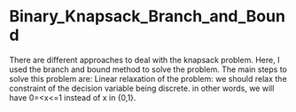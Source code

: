 # Binary_Knapsack_Branch_and_Bound
There are different approaches to deal with the knapsack problem. Here, I used the branch and bound method to solve the problem.
The main steps to solve this problem are:
Linear relaxation of the problem: we should relax the constraint of the decision variable being discrete. in other words, we will have 0=<x<=1 instead of x in {0,1}.
